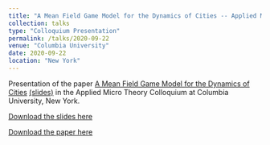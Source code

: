 ```yaml
---
title: "A Mean Field Game Model for the Dynamics of Cities -- Applied Micro Theory Colloquium Presentation"
collection: talks
type: "Colloquium Presentation"
permalink: /talks/2020-09-22
venue: "Columbia University"
date: 2020-09-22
location: "New York"
---
```


Presentation of the paper [A Mean Field Game Model for the Dynamics of Cities](http://cesarbarilla.github.io/research/mfg-cities) [(slides)](http://cesarbarilla.github.io/files/MFG-Cities_AMT20200922.pdf) in the Applied Micro Theory Colloquium at Columbia University, New York.

[Download the slides here](http://cesarbarilla.github.io/files/MFG-Cities_AMT20200922.pdf)

[Download the paper here](http://cesarbarilla.github.io/files/mfg-cities.pdf)